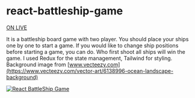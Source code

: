 # react-battleship-game

[ON LIVE](https://battleship-demarke.netlify.app/)

It is a battleship board game with two player. You should place your ships one by one to start a game. If you would like to change ship positions before starting a game, you can do. Who first shoot all ships will win the game. I used Redux for the state management, Tailwind for styling. Background image from [www.vecteezy.com](https://www.vecteezy.com/vector-art/6138996-ocean-landscape-background)


[![React BattleShip Game](https://github.com/sinansk/sinans.dev/blob/main/src/images/react-battleship.PNG?raw=true)](https://battleship-demarke.netlify.app/)

